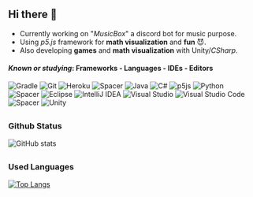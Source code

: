## Hi there 👋

- Currently working on "_MusicBox_" a discord bot for music purpose. 
- Using _p5.js_ framework for **math visualization** and **fun** 😈.
- Also developing **games** and **math visualization** with Unity/_CSharp_.

#### _Known or studying_: Frameworks - Languages - IDEs - Editors

![Gradle](https://img.shields.io/badge/Gradle-02303A.svg?style=flat&logo=Gradle&logoColor=white)
![Git](https://img.shields.io/badge/Git-%23F05033.svg?style=flat&logo=git&logoColor=white)
![Heroku](https://img.shields.io/badge/Heroku-%23430098.svg?style=flat&logo=heroku&logoColor=white)
![Spacer](https://img.shields.io/badge/%7C-black)
![Java](https://img.shields.io/badge/Java-%23ED8B00.svg?style=flat&logo=java&logoColor=white)
![C#](https://img.shields.io/badge/c%23-%23239120.svg?style=flat&logo=c-sharp&logoColor=white)
![p5js](https://img.shields.io/badge/p5.js-ED225D?style=flat&logo=p5.js&logoColor=FFFFFF)
![Python](https://img.shields.io/badge/Python-3670A0?style=flat&logo=python&logoColor=ffdd54)
![Spacer](https://img.shields.io/badge/%7C-black)
![Eclipse](https://img.shields.io/badge/Eclipse-FE7A16.svg?style=flat&logo=Eclipse&logoColor=white)
![IntelliJ IDEA](https://img.shields.io/badge/IntelliJIDEA-000000.svg?style=flat&logo=intellij-idea&logoColor=white)
![Visual Studio](https://img.shields.io/badge/Visual%20Studio-5C2D91.svg?style=flat&logo=visual-studio&logoColor=white)
![Visual Studio Code](https://img.shields.io/badge/VS%20code-0078d7.svg?style=flat&logo=visual-studio-code&logoColor=white)
![Spacer](https://img.shields.io/badge/%7C-black)
![Unity](https://img.shields.io/badge/unity-%23000000.svg?style=flat&logo=unity&logoColor=white)
##
### Github Status
![GitHub stats](https://github-readme-stats.vercel.app/api?username=daviddev16&show_icons=true&theme=dracula)
##
### Used Languages
[![Top Langs](https://github-readme-stats.vercel.app/api/top-langs/?username=daviddev16&layout=compact)](https://github.com/anuraghazra/github-readme-stats)


